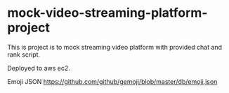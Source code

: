 # mock-video-streaming-platform-project

This is project is to mock streaming video platform with provided chat and rank script.

Deployed to aws ec2. 

Emoji JSON
https://github.com/github/gemoji/blob/master/db/emoji.json